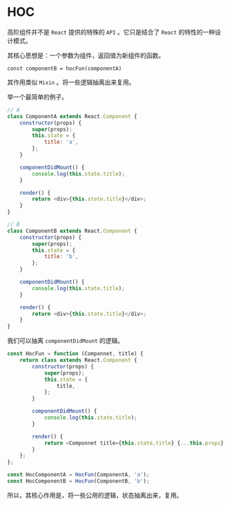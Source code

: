 # HOC

高阶组件并不是 `React` 提供的特殊的 `API` 。它只是结合了 `React` 的特性的一种设计模式。

其核心思想是：一个参数为组件，返回值为新组件的函数。

`const componentB = hocFun(componentA)`

其作用类似 `Mixin` 。将一些逻辑抽离出来复用。

举一个最简单的例子。

```js
// A
class ComponentA extends React.Component {
    constructor(props) {
        super(props);
        this.state = {
            title: 'a',
        };
    }

    componentDidMount() {
        console.log(this.state.title);
    }

    render() {
        return <div>{this.state.title}</div>;
    }
}

// B
class ComponentB extends React.Component {
    constructor(props) {
        super(props);
        this.state = {
            title: 'b',
        };
    }

    componentDidMount() {
        console.log(this.state.title);
    }

    render() {
        return <div>{this.state.title}</div>;
    }
}
```

我们可以抽离 `componentDidMount` 的逻辑。

```js
const HocFun = function (Componnet, title) {
    return class extends React.Component {
        constructor(props) {
            super(props);
            this.state = {
                title,
            };
        }

        componentDidMount() {
            console.log(this.state.title);
        }

        render() {
            return <Componnet title={this.state.title} {...this.props} />;
        }
    };
};

const HocComponentA = HocFun(ComponentA, 'a');
const HocComponentB = HocFun(ComponentB, 'b');
```

所以，其核心作用是，将一些公用的逻辑，状态抽离出来，复用。
